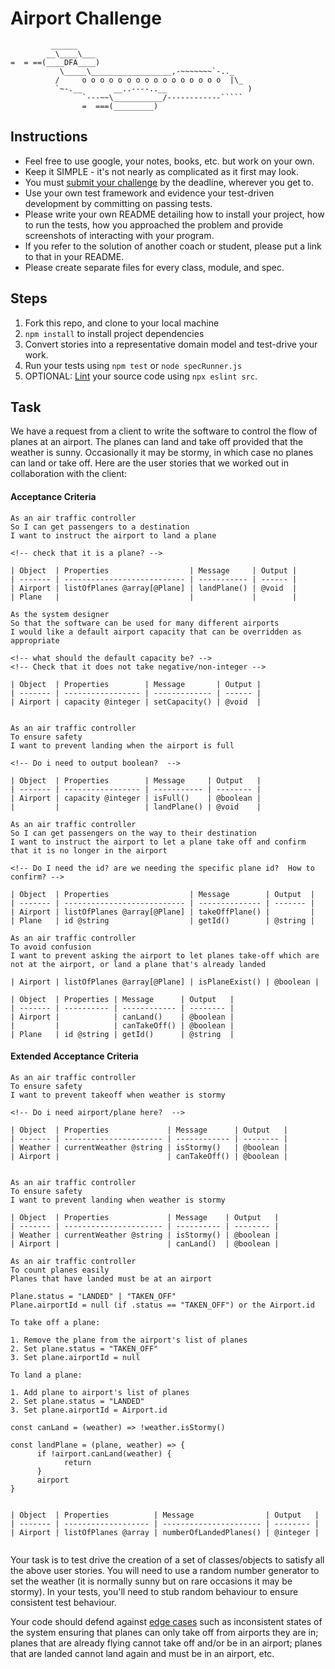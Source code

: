Airport Challenge
=================

```
         ______
        __\____\___
=  = ==(____DFA____)
           \_____\__________________,-~~~~~~~`-.._
          /     o o o o o o o o o o o o o o o o  |\_
          `~-.__       __..----..__                  )
                `---~~\___________/------------`````
                =  ===(_________)

```

Instructions
---------

* Feel free to use google, your notes, books, etc. but work on your own.
* Keep it SIMPLE - it's not nearly as complicated as it first may look.
* You must [submit your challenge](https://airtable.com/shrUGm2T8TYCFAmjN) by the deadline, wherever you get to.
* Use your own test framework and evidence your test-driven development by committing on passing tests.
* Please write your own README detailing how to install your project, how to run the tests, how you approached the problem and provide screenshots of interacting with your program.
* If you refer to the solution of another coach or student, please put a link to that in your README.
* Please create separate files for every class, module, and spec.

Steps
-------

1. Fork this repo, and clone to your local machine
2. `npm install` to install project dependencies
3. Convert stories into a representative domain model and test-drive your work.
4. Run your tests using `npm test` or `node specRunner.js`
5. OPTIONAL: [Lint](https://eslint.org/docs/user-guide/getting-started) your source code using `npx eslint src`.

Task
-----

We have a request from a client to write the software to control the flow of planes at an airport. The planes can land and take off provided that the weather is sunny. Occasionally it may be stormy, in which case no planes can land or take off.  Here are the user stories that we worked out in collaboration with the client:

#### Acceptance Criteria
```
As an air traffic controller
So I can get passengers to a destination
I want to instruct the airport to land a plane

<!-- check that it is a plane? -->

| Object  | Properties                  | Message     | Output |
| ------- | --------------------------- | ----------- | ------ |
| Airport | listOfPlanes @array[@Plane] | landPlane() | @void  |
| Plane   |                             |             |        |

As the system designer
So that the software can be used for many different airports
I would like a default airport capacity that can be overridden as appropriate

<!-- what should the default capacity be? -->
<!-- Check that it does not take negative/non-integer -->

| Object  | Properties        | Message       | Output |
| ------- | ----------------- | ------------- | ------ |
| Airport | capacity @integer | setCapacity() | @void  |


As an air traffic controller
To ensure safety
I want to prevent landing when the airport is full

<!-- Do i need to output boolean?  -->

| Object  | Properties        | Message     | Output   |
| ------- | ----------------- | ----------- | -------- |
| Airport | capacity @integer | isFull()    | @boolean |
|         |                   | landPlane() | @void    |

As an air traffic controller
So I can get passengers on the way to their destination
I want to instruct the airport to let a plane take off and confirm that it is no longer in the airport

<!-- Do I need the id? are we needing the specific plane id?  How to confirm? -->

| Object  | Properties                  | Message        | Output  |
| ------- | --------------------------- | -------------- | ------- |
| Airport | listOfPlanes @array[@Plane] | takeOffPlane() |         |
| Plane   | id @string                  | getId()        | @string |

As an air traffic controller
To avoid confusion
I want to prevent asking the airport to let planes take-off which are not at the airport, or land a plane that's already landed

| Airport | listOfPlanes @array[@Plane] | isPlaneExist() | @boolean |

| Object  | Properties | Message      | Output   |
| ------- | ---------- | ------------ | -------- |
| Airport |            | canLand()    | @boolean |
|         |            | canTakeOff() | @boolean |
| Plane   | id @string | getId()      | @string  |

```

#### Extended Acceptance Criteria
```
As an air traffic controller
To ensure safety
I want to prevent takeoff when weather is stormy

<!-- Do i need airport/plane here?  -->

| Object  | Properties             | Message      | Output   |
| ------- | ---------------------- | ------------ | -------- |
| Weather | currentWeather @string | isStormy()   | @boolean |
| Airport |                        | canTakeOff() | @boolean |


As an air traffic controller
To ensure safety
I want to prevent landing when weather is stormy

| Object  | Properties             | Message    | Output   |
| ------- | ---------------------- | ---------- | -------- |
| Weather | currentWeather @string | isStormy() | @boolean |
| Airport |                        | canLand()  | @boolean |

As an air traffic controller
To count planes easily
Planes that have landed must be at an airport

Plane.status = "LANDED" | "TAKEN_OFF"
Plane.airportId = null (if .status == "TAKEN_OFF") or the Airport.id

To take off a plane:

1. Remove the plane from the airport's list of planes
2. Set plane.status = "TAKEN_OFF"
3. Set plane.airportId = null

To land a plane:

1. Add plane to airport's list of planes
2. Set plane.status = "LANDED"
3. Set plane.airportId = Airport.id

const canLand = (weather) => !weather.isStormy()

const landPlane = (plane, weather) => {
      if !airport.canLand(weather) {
            return
      }
      airport
}


| Object  | Properties          | Message                | Output   |
| ------- | ------------------- | ---------------------- | -------- |
| Airport | listOfPlanes @array | numberOfLandedPlanes() | @integer |


```

Your task is to test drive the creation of a set of classes/objects to satisfy all the above user stories. You will need to use a random number generator to set the weather (it is normally sunny but on rare occasions it may be stormy). In your tests, you'll need to stub random behaviour to ensure consistent test behaviour.

Your code should defend against [edge cases](http://programmers.stackexchange.com/questions/125587/what-are-the-difference-between-an-edge-case-a-corner-case-a-base-case-and-a-b) such as inconsistent states of the system ensuring that planes can only take off from airports they are in; planes that are already flying cannot take off and/or be in an airport; planes that are landed cannot land again and must be in an airport, etc.
